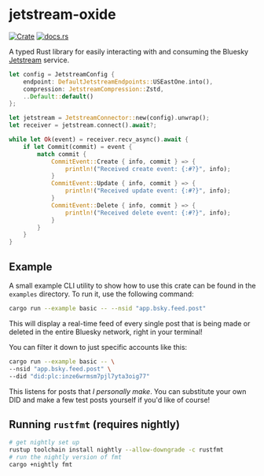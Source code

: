 # jetstream-oxide

[![Crate](https://img.shields.io/crates/v/jetstream-oxide.svg)](https://crates.io/crates/jetstream-oxide)
[![docs.rs](https://docs.rs/jetstream-oxide/badge.svg)](https://docs.rs/jetstream-oxide/latest/jetstream_oxide)

A typed Rust library for easily interacting with and consuming the
Bluesky [Jetstream](https://github.com/bluesky-social/jetstream)
service.

```rust
let config = JetstreamConfig {
    endpoint: DefaultJetstreamEndpoints::USEastOne.into(),
    compression: JetstreamCompression::Zstd,
    ..Default::default()
};

let jetstream = JetstreamConnector::new(config).unwrap();
let receiver = jetstream.connect().await?;

while let Ok(event) = receiver.recv_async().await {
    if let Commit(commit) = event {
        match commit {
            CommitEvent::Create { info, commit } => {
                println!("Received create event: {:#?}", info);
            }
            CommitEvent::Update { info, commit } => {
                println!("Received update event: {:#?}", info);
            }
            CommitEvent::Delete { info, commit } => {
                println!("Received delete event: {:#?}", info);
            }
        }
    }
}
```

## Example

A small example CLI utility to show how to use this crate can be found in the `examples` directory. To run it, use the
following command:

```sh
cargo run --example basic -- --nsid "app.bsky.feed.post"
```

This will display a real-time feed of every single post that is being made or deleted in the entire Bluesky network,
right in your terminal!

You can filter it down to just specific accounts like this:

```sh
cargo run --example basic -- \
--nsid "app.bsky.feed.post" \
--did "did:plc:inze6wrmsm7pjl7yta3oig77"
```

This listens for posts that *I personally make*. You can substitute your own DID and make a few test posts yourself if
you'd
like of course!


## Running `rustfmt` (requires nightly)

```bash
# get nightly set up
rustup toolchain install nightly --allow-downgrade -c rustfmt
# run the nightly version of fmt
cargo +nightly fmt
```

